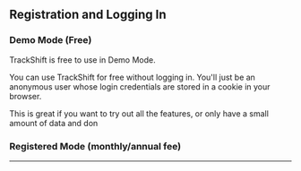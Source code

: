 <a id="registration-and-logging-in"></a>
## Registration and Logging In

### Demo Mode (Free)

TrackShift is free to use in Demo Mode.

You can use TrackShift for free without logging in. You'll just be an anonymous user whose login credentials are stored in a cookie in your browser. 

This is great if you want to try out all the features, or only have a small amount of data and don

### Registered Mode (monthly/annual fee)

<hr>